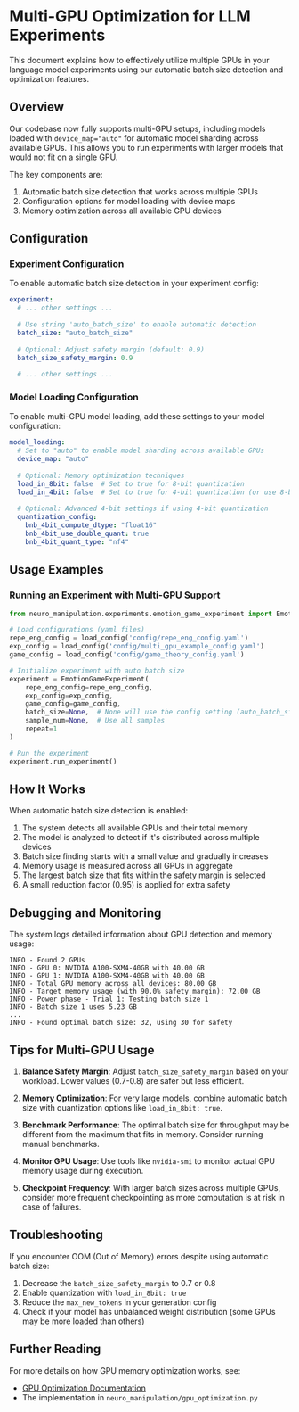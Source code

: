 # Multi-GPU Optimization for LLM Experiments

This document explains how to effectively utilize multiple GPUs in your language model experiments using our automatic batch size detection and optimization features.

## Overview

Our codebase now fully supports multi-GPU setups, including models loaded with `device_map="auto"` for automatic model sharding across available GPUs. This allows you to run experiments with larger models that would not fit on a single GPU.

The key components are:
1. Automatic batch size detection that works across multiple GPUs
2. Configuration options for model loading with device maps
3. Memory optimization across all available GPU devices

## Configuration

### Experiment Configuration

To enable automatic batch size detection in your experiment config:

```yaml
experiment:
  # ... other settings ...
  
  # Use string 'auto_batch_size' to enable automatic detection
  batch_size: "auto_batch_size"
  
  # Optional: Adjust safety margin (default: 0.9)
  batch_size_safety_margin: 0.9
  
  # ... other settings ...
```

### Model Loading Configuration

To enable multi-GPU model loading, add these settings to your model configuration:

```yaml
model_loading:
  # Set to "auto" to enable model sharding across available GPUs
  device_map: "auto"
  
  # Optional: Memory optimization techniques
  load_in_8bit: false  # Set to true for 8-bit quantization
  load_in_4bit: false  # Set to true for 4-bit quantization (or use 8-bit)
  
  # Optional: Advanced 4-bit settings if using 4-bit quantization
  quantization_config:
    bnb_4bit_compute_dtype: "float16"
    bnb_4bit_use_double_quant: true
    bnb_4bit_quant_type: "nf4"
```

## Usage Examples

### Running an Experiment with Multi-GPU Support

```python
from neuro_manipulation.experiments.emotion_game_experiment import EmotionGameExperiment

# Load configurations (yaml files)
repe_eng_config = load_config('config/repe_eng_config.yaml')
exp_config = load_config('config/multi_gpu_example_config.yaml')
game_config = load_config('config/game_theory_config.yaml')

# Initialize experiment with auto batch size
experiment = EmotionGameExperiment(
    repe_eng_config=repe_eng_config,
    exp_config=exp_config,
    game_config=game_config,
    batch_size=None,  # None will use the config setting (auto_batch_size)
    sample_num=None,  # Use all samples
    repeat=1
)

# Run the experiment
experiment.run_experiment()
```

## How It Works

When automatic batch size detection is enabled:

1. The system detects all available GPUs and their total memory
2. The model is analyzed to detect if it's distributed across multiple devices
3. Batch size finding starts with a small value and gradually increases
4. Memory usage is measured across all GPUs in aggregate
5. The largest batch size that fits within the safety margin is selected
6. A small reduction factor (0.95) is applied for extra safety

## Debugging and Monitoring

The system logs detailed information about GPU detection and memory usage:

```
INFO - Found 2 GPUs
INFO - GPU 0: NVIDIA A100-SXM4-40GB with 40.00 GB
INFO - GPU 1: NVIDIA A100-SXM4-40GB with 40.00 GB
INFO - Total GPU memory across all devices: 80.00 GB
INFO - Target memory usage (with 90.0% safety margin): 72.00 GB
INFO - Power phase - Trial 1: Testing batch size 1
INFO - Batch size 1 uses 5.23 GB
...
INFO - Found optimal batch size: 32, using 30 for safety
```

## Tips for Multi-GPU Usage

1. **Balance Safety Margin**: Adjust `batch_size_safety_margin` based on your workload. Lower values (0.7-0.8) are safer but less efficient.

2. **Memory Optimization**: For very large models, combine automatic batch size with quantization options like `load_in_8bit: true`.

3. **Benchmark Performance**: The optimal batch size for throughput may be different from the maximum that fits in memory. Consider running manual benchmarks.

4. **Monitor GPU Usage**: Use tools like `nvidia-smi` to monitor actual GPU memory usage during execution.

5. **Checkpoint Frequency**: With larger batch sizes across multiple GPUs, consider more frequent checkpointing as more computation is at risk in case of failures.

## Troubleshooting

If you encounter OOM (Out of Memory) errors despite using automatic batch size:

1. Decrease the `batch_size_safety_margin` to 0.7 or 0.8
2. Enable quantization with `load_in_8bit: true`
3. Reduce the `max_new_tokens` in your generation config
4. Check if your model has unbalanced weight distribution (some GPUs may be more loaded than others)

## Further Reading

For more details on how GPU memory optimization works, see:
- [GPU Optimization Documentation](./gpu_optimization.md)
- The implementation in `neuro_manipulation/gpu_optimization.py` 
